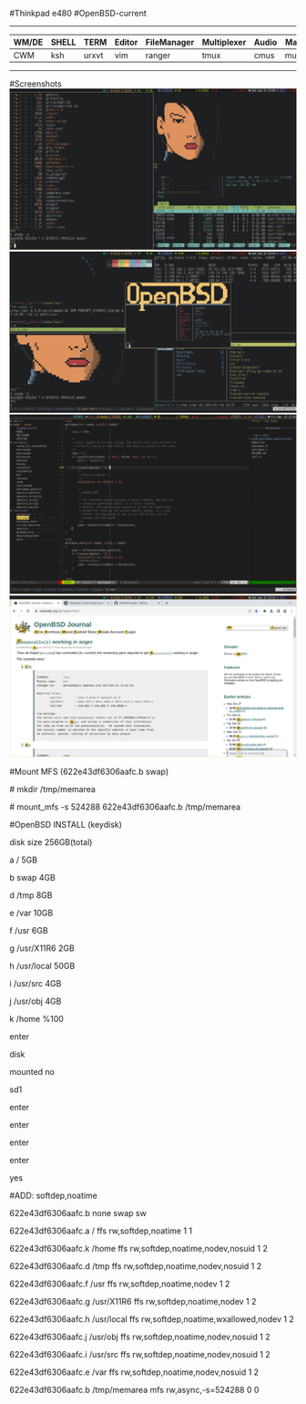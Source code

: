 #Thinkpad e480
#OpenBSD-current
______________________________________________________________________________
|WM/DE|SHELL|TERM |Editor|FileManager|Multiplexer|Audio|Mail|IRC  |Monitor   |
|-----|-----|-----|------|-----------|-----------|-----|----|-----|----------|
|CWM  |ksh  |urxvt|vim   |ranger     |tmux       |cmus |mutt|irssi|conky,dzen|
------------------------------------------------------------------------------

#Screenshots
![Term](screenshots/term.png)
![Tmux](screenshots/tmux.png)
![Vim](screenshots/vim.png)
![Chrome](screenshots/chrome.png)

#Mount MFS (622e43df6306aafc.b swap)

\# mkdir /tmp/memarea

\# mount_mfs -s 524288 622e43df6306aafc.b /tmp/memarea

#OpenBSD INSTALL (keydisk)


disk size 256GB(total)

a /          5GB

b swap       4GB

d /tmp       8GB

e /var       10GB

f /usr       6GB

g /usr/X11R6 2GB

h /usr/local 50GB


i /usr/src   4GB

j /usr/obj   4GB

k /home      %100


enter

disk

mounted no

sd1

enter

enter

enter

enter

yes


#ADD: softdep,noatime

622e43df6306aafc.b none swap sw

622e43df6306aafc.a / ffs rw,softdep,noatime 1 1

622e43df6306aafc.k /home ffs rw,softdep,noatime,nodev,nosuid 1 2

622e43df6306aafc.d /tmp ffs rw,softdep,noatime,nodev,nosuid 1 2

622e43df6306aafc.f /usr ffs rw,softdep,noatime,nodev 1 2

622e43df6306aafc.g /usr/X11R6 ffs rw,softdep,noatime,nodev 1 2

622e43df6306aafc.h /usr/local ffs rw,softdep,noatime,wxallowed,nodev 1 2

622e43df6306aafc.j /usr/obj ffs rw,softdep,noatime,nodev,nosuid 1 2

622e43df6306aafc.i /usr/src ffs rw,softdep,noatime,nodev,nosuid 1 2

622e43df6306aafc.e /var ffs rw,softdep,noatime,nodev,nosuid 1 2

622e43df6306aafc.b /tmp/memarea mfs rw,async,-s=524288 0 0


